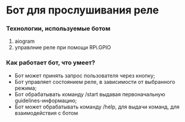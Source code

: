 # Бот для прослушивания реле
### Технологии, используемые ботом

1) aiogram
2) управлние реле при помощи RPi.GPIO


### Как работает бот, что умеет?

- Бот может принять запрос пользователя через кнопку;
- Бот управляет состоянием реле, в зависимости от выбранного режима;
- Бот обрабатывать команду /start выдавая первоначальную guidelines-информацию;
- Бот может обрабатывать команду /help, для выдачи команд, для взаимодействия с ботом
